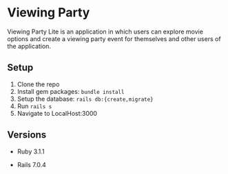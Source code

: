 # Viewing Party

Viewing Party Lite is an application in which users can explore movie options and create a viewing party event for themselves and other users of the application.

## Setup

1. Clone the repo
2. Install gem packages: `bundle install`
3. Setup the database: `rails db:{create,migrate}`
4. Run `rails s`
5. Navigate to LocalHost:3000


## Versions

- Ruby 3.1.1

- Rails 7.0.4
